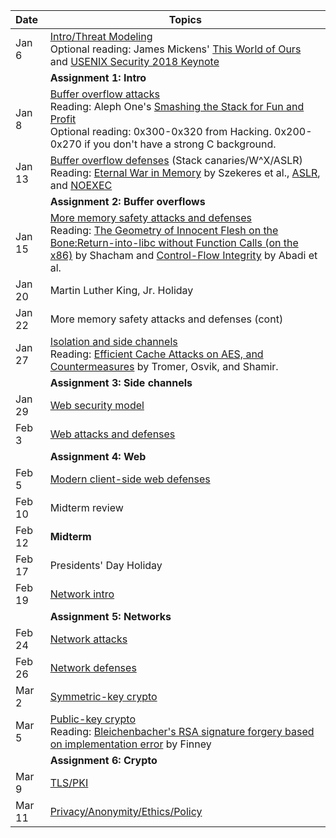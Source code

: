 **Date**    | <center>**Topics**</center>
:-----------|:--------------------------------
Jan  6      |[Intro/Threat Modeling](slides/1-introduction.pdf) <br/> Optional reading: James Mickens' [This World of Ours](https://www.usenix.org/system/files/1401_08-12_mickens.pdf) and [USENIX Security 2018 Keynote](https://www.usenix.org/conference/usenixsecurity18/presentation/mickens)
            | **Assignment 1: Intro**
Jan  8      | [Buffer overflow attacks](slides/2-bufferoverflows.pdf) <br/> Reading: Aleph One's [Smashing the Stack for Fun and Profit](http://phrack.org/issues/49/14.html#article) <br/> Optional reading: 0x300-0x320 from Hacking. 0x200-0x270 if you don't have a strong C background.
Jan 13      | [Buffer overflow defenses](slides/3-lowlevelmitigations.pdf) (Stack canaries/W^X/ASLR) <br/> Reading: [Eternal War in Memory](https://www.nebelwelt.net/publications/files/13Oakland.pdf) by Szekeres et al., [ASLR](https://pax.grsecurity.net/docs/aslr.txt), and [NOEXEC](https://pax.grsecurity.net/docs/noexec.txt)
            | **Assignment 2: Buffer overflows**
Jan 15      | [More memory safety attacks and defenses](slides/4-ropcfimisc.pdf) <br/> Reading: [The Geometry of Innocent Flesh on the Bone:Return-into-libc without Function Calls (on the x86)](papers/shacham:rop.pdf) by Shacham and [Control-Flow Integrity](papers/abadi:cfi.pdf) by Abadi et al.
Jan 20      | Martin Luther King, Jr. Holiday
Jan 22      | More memory safety attacks and defenses (cont)
Jan 27      | [Isolation and side channels](slides/5-isolation.pdf) <br/> Reading: [Efficient Cache Attacks on AES, and Countermeasures](https://link.springer.com/content/pdf/10.1007/s00145-009-9049-y.pdf) by Tromer, Osvik, and Shamir.
            | **Assignment 3: Side channels**
Jan 29      | [Web security model](slides/6-webmodel.pdf)
Feb  3      | [Web attacks and defenses](slides/7-webattacks.pdf)
            | **Assignment 4: Web**
Feb  5      | [Modern client-side web defenses](slides/8-webdefenses.pdf)
Feb 10      | Midterm review
Feb 12      | **Midterm** 
Feb 17      | Presidents' Day Holiday
Feb 19      | [Network intro](slides/9-networkintro.pdf)
            | **Assignment 5: Networks**
Feb 24      | [Network attacks](slides/10-networkattacks.pdf)
Feb 26      | [Network defenses](slides/11-networkdefenses.pdf)
Mar  2      | [Symmetric-key crypto](slides/12-symmetriccrypto.pdf)
Mar  5      | [Public-key crypto](slides/13-pubkeycrypto.pdf) <br/> Reading: [Bleichenbacher's RSA signature forgery based on implementation error](https://mailarchive.ietf.org/arch/msg/openpgp/5rnE9ZRN1AokBVj3VqblGlP63QE/) by Finney
            | **Assignment 6: Crypto**
Mar  9      | [TLS/PKI](slides/14-tls.pdf)
Mar 11      | [Privacy/Anonymity/Ethics/Policy](slides/15-privacy.pdf)
